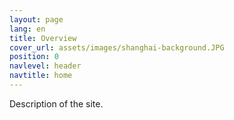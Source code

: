 ```yaml
---
layout: page
lang: en
title: Overview
cover_url: assets/images/shanghai-background.JPG
position: 0
navlevel: header
navtitle: home
---
```

Description of the site.
